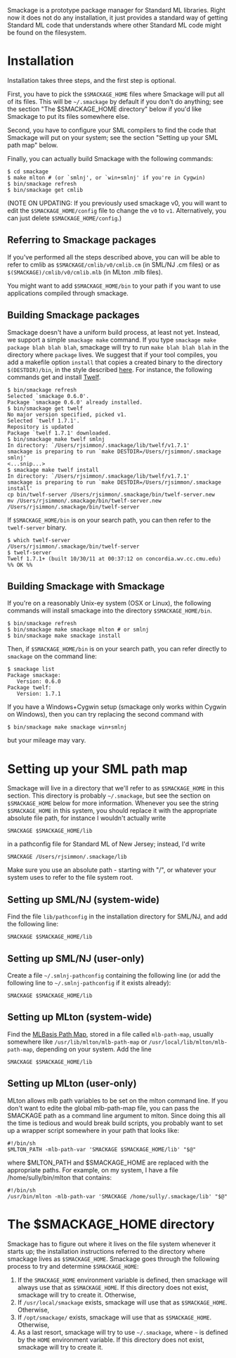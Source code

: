 Smackage is a prototype package manager for Standard ML libraries. Right now 
it does not do any installation, it just provides a standard way of getting
Standard ML code that understands where other Standard ML code might be found
on the filesystem.

Installation
============
Installation takes three steps, and the first step is optional.

First, you have to pick the `$SMACKAGE_HOME` files where Smackage will put
all of its files. This will be `~/.smackage` by default if you don't do
anything; see the section "The $SMACKAGE_HOME directory" below if you'd like
Smackage to put its files somewhere else.

Second, you have to configure your SML compilers to find the code that
Smackage will put on your system; see the section "Setting up your SML path
map" below.

Finally, you can actually build Smackage with the following commands:

    $ cd smackage
    $ make mlton # (or `smlnj', or `win+smlnj' if you're in Cygwin)
    $ bin/smackage refresh
    $ bin/smackage get cmlib

(NOTE ON UPDATING: If you previously used smackage v0, you will want to edit
the `$SMACKAGE_HOME/config` file to change the `v0` to `v1`. Alternatively,
you can just delete `$SMACKAGE_HOME/config`.)

Referring to Smackage packages
------------------------------
If you've performed all the steps described above, you can will be able to 
refer to cmlib as `$SMACKAGE/cmlib/v0/cmlib.cm` (in SML/NJ .cm files) or as 
`$(SMACKAGE)/cmlib/v0/cmlib.mlb` (in MLton .mlb files).

You might want to add `$SMACKAGE_HOME/bin` to your path if you want to use 
applications compiled through smackage.

Building Smackage packages
--------------------------
Smackage doesn't have a uniform build process, at least not yet. Instead, we
support a simple `smackage make` command. If you type 
`smackage make package blah blah blah`, smackage will try to run 
`make blah blah blah` in the directory where `package` lives. We suggest that
if your tool compiles, you add a makefile option `install` that copies a 
created binary to the directory `$(DESTDIR)/bin`, in the style
described [here](http://www.gnu.org/prep/standards/html_node/DESTDIR.html). 
For instance, the following commands get and install [Twelf](http://twelf.org).

    $ bin/smackage refresh
    Selected `smackage 0.6.0'.
    Package `smackage 0.6.0' already installed.
    $ bin/smackage get twelf
    No major version specified, picked v1.
    Selected `twelf 1.7.1'.
    Repository is updated
    Package `twelf 1.7.1' downloaded.
    $ bin/smackage make twelf smlnj
    In directory: `/Users/rjsimmon/.smackage/lib/twelf/v1.7.1'
    smackage is preparing to run `make DESTDIR=/Users/rjsimmon/.smackage smlnj'
    <...snip...>
    $ smackage make twelf install
    In directory: `/Users/rjsimmon/.smackage/lib/twelf/v1.7.1'
    smackage is preparing to run `make DESTDIR=/Users/rjsimmon/.smackage install'
    cp bin/twelf-server /Users/rjsimmon/.smackage/bin/twelf-server.new
    mv /Users/rjsimmon/.smackage/bin/twelf-server.new /Users/rjsimmon/.smackage/bin/twelf-server

If `$SMACKAGE_HOME/bin` is on your search path, you can then refer to the
`twelf-server` binary.

    $ which twelf-server
    /Users/rjsimmon/.smackage/bin/twelf-server
    $ twelf-server
    Twelf 1.7.1+ (built 10/30/11 at 00:37:12 on concordia.wv.cc.cmu.edu)
    %% OK %%

Building Smackage with Smackage
-------------------------------
If you're on a reasonably Unix-ey system (OSX or Linux), the following 
commands will install smackage into the directory `$SMACKAGE_HOME/bin`.

    $ bin/smackage refresh
    $ bin/smackage make smackage mlton # or smlnj
    $ bin/smackage make smackage install

Then, if `$SMACKAGE_HOME/bin` is on your search path, you can refer 
directly to `smackage` on the command line:

    $ smackage list
    Package smackage:
       Version: 0.6.0
    Package twelf:
       Version: 1.7.1

If you have a Windows+Cygwin setup (smackage only works within Cygwin on
Windows), then you can try replacing the second command with 

    $ bin/smackage make smackage win+smlnj

but your mileage may vary.

Setting up your SML path map
============================
Smackage will live in a directory that we'll refer to
as `$SMACKAGE_HOME` in this section. This directory is probably 
`~/.smackage`, but see the section on `$SMACKAGE_HOME` below for more 
information. Whenever you see the string `$SMACKAGE_HOME` in this system, you 
should replace it with the appropriate absolute file path, for instance I 
wouldn't actually write

    SMACKAGE $SMACKAGE_HOME/lib

in a pathconfig file for Standard ML of New Jersey; instead, I'd write 

    SMACKAGE /Users/rjsimmon/.smackage/lib

Make sure you use an absolute path - starting with "/", or whatever your system
uses to refer to the file system root.

Setting up SML/NJ (system-wide)
-------------------------------
Find the file `lib/pathconfig` in the installation directory for SML/NJ, and 
add the following line:
  
    SMACKAGE $SMACKAGE_HOME/lib

Setting up SML/NJ (user-only)
-----------------------------
Create a file `~/.smlnj-pathconfig` containing the following line (or add
the following line to `~/.smlnj-pathconfig` if it exists already):

    SMACKAGE $SMACKAGE_HOME/lib

Setting up MLton (system-wide)
------------------------------
Find the [MLBasis Path Map](http://mlton.org/MLBasisPathMap), stored
in a file called `mlb-path-map`, usually somewhere like 
`/usr/lib/mlton/mlb-path-map` or 
`/usr/local/lib/mlton/mlb-path-map`, depending on your system. Add the line

    SMACKAGE $SMACKAGE_HOME/lib

Setting up MLton (user-only)
------------------------
MLton allows mlb path variables to be set on the mlton command
line. If you don't want to edite the global mlb-path-map file, you
can pass the SMACKAGE path as a command line argument to mlton. Since
doing this all the time is tedious and would break build scripts, you
probably want to set up a wrapper script somewhere in your path that
looks like:

    #!/bin/sh
    $MLTON_PATH -mlb-path-var 'SMACKAGE $SMACKAGE_HOME/lib' "$@"

where $MLTON_PATH and $SMACKAGE_HOME are replaced with the appropriate
paths. For example, on my system, I have a file /home/sully/bin/mlton
that contains:

    #!/bin/sh
    /usr/bin/mlton -mlb-path-var 'SMACKAGE /home/sully/.smackage/lib' "$@"

The $SMACKAGE_HOME directory
============================
Smackage has to figure out where it lives on the file system whenever it
starts up; the installation instructions referred to the directory where
smackage lives as `$SMACKAGE_HOME`. Smackage goes through the following process
to try and determine `$SMACKAGE_HOME`:

 1. If the `SMACKAGE_HOME` environment variable is defined, then smackage will
    always use that as `$SMACKAGE_HOME`. If this directory does not 
    exist, smackage will try to create it. Otherwise,
 2. If `/usr/local/smackage` exists, smackage will use that as
    `$SMACKAGE_HOME`. Otherwise,
 3. If `/opt/smackage/` exists, smackage will use that as
    `$SMACKAGE_HOME`. Otherwise,
 4. As a last resort, smackage will try to use `~/.smackage`, where `~` is 
    defined by the `HOME` environment variable. If this directory does not 
    exist, smackage will try to create it. 

